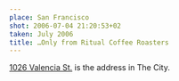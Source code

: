```yaml
---
place: San Francisco
shot: 2006-07-04 21:20:53+02
taken: July 2006
title: …Only from Ritual Coffee Roasters
---
```


[1026 Valencia St.](http://ritualroasters.com/) is the address in The City.
